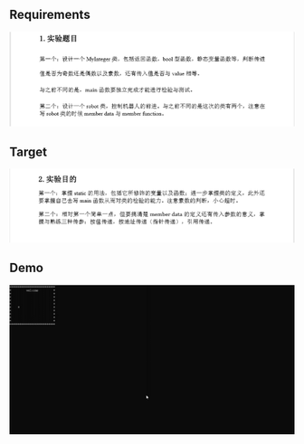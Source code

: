 **Requirements**
----------------
![1](../image/requirements.png)

**Target**
------
![2](../image/target.png)

**Demo**
--------
![3](../image/demo.gif)

